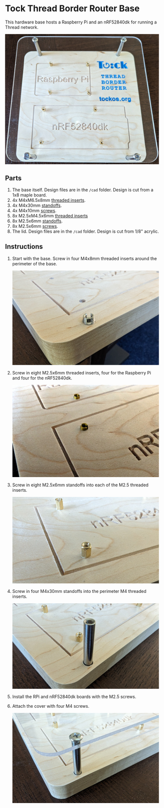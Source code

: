 Tock Thread Border Router Base
==============================

This hardware base hosts a Raspberry Pi and an nRF52840dk for running a Thread
network.

![Thread Border Router Base for Tock](images/thread-base.jpg)

## Parts

1. The base itself. Design files are in the `/cad` folder. Design is cut from a 1x8 maple board.
2. 4x M4xM6.5x8mm [threaded inserts](https://www.aliexpress.us/item/3256803925467814.html).
3. 4x M4x30mm [standoffs](https://www.aliexpress.us/item/3256805724677092.html).
4. 4x M4x10mm [screws](https://www.amazon.com/dp/B09CV16W5T).
5. 8x M2.5xM4.5x6mm [threaded inserts](https://www.aliexpress.us/item/3256803925467814.html)
6. 8x M2.5x6mm [standoffs](https://www.aliexpress.com/item/3256802766024100.html).
7. 8x M2.5x6mm [screws](https://www.aliexpress.us/item/2251832785207012.html).
8. The lid. Design files are in the `/cad` folder. Design is cut from 1/8" acrylic.

## Instructions

1.  Start with the base. Screw in four M4x8mm threaded inserts around the
    perimeter of the base.

    ![Cover threaded insert](images/cover-threaded-insert.jpg)

2.  Screw in eight M2.5x6mm threaded inserts, four for the Raspberry Pi and four
    for the nRF52840dk.

    ![boards threaded insert](images/boards-threaded-insert.jpg)

3.  Screw in eight M2.5x6mm standoffs into each of the M2.5 threaded inserts.

    ![boards standoffs](images/boards-standoff.jpg)

4.  Screw in four M4x30mm standoffs into the perimeter M4 threaded inserts.

    ![cover standoff](images/cover-standoff.jpg)

5.  Install the RPi and nRF52840dk boards with the M2.5 screws.

6.  Attach the cover with four M4 screws.

    ![cover attach](images/cover-attach.jpg)
